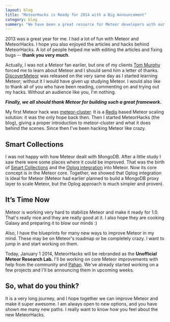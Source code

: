 ```yaml
---
layout: blog
title: "MeteorHacks is Ready for 2014 with a Big Announcement"
category: blog
summery: "We have been a great resource for Meteor developers with our unique content and projects like SmartCollections and NPM Integration. Now it's time to take MeteorHacks into the next level."
---
```


2013 was a great year for me. I had a lot of fun with Meteor and MeteorHacks. I hope you also enjoyed the articles and hacks behind MeteorHacks. A lot of people helped me with editing the articles and fixing bugs -- **thank you very much**. 

Actually, I was not a Meteor fan earlier, but one of my clients [Tom Murphy](http://www.linkedin.com/in/thomasmurphy) forced me to learn about Meteor and I should send him a letter of thanks. [DiscoverMeteor](https://www.discovermeteor.com/) was released on the very same day as I started learning Meteor; without it I would have given up studying Meteor. I would also like to thank all of you who have been reading, commenting on and trying out my hacks. Without an audience like you, I'm nothing.

_**Finally, we all should thank Meteor for building such a great framework.**_

My first Meteor hack was [meteor-cluster](http://meteorhacks.com/meteor-cluster-introduction-and-how-it-works.html). It is a [Redis](http://redis.io/) based Meteor scaling solution: it was the only hope back then. Then I started MeteorHacks (the blog), giving a proper introduction to meteor-cluster and what it does behind the scenes. Since then I've been hacking Meteor like crazy.

## Smart Collections

I was not happy with how Meteor dealt with MongoDB. After a little study I saw there were some places where it could be improved. That was the birth of [Smart Collections](http://meteorhacks.com/introducing-smart-collections.html) and the [Oplog integration](http://meteorhacks.com/lets-scale-meteor.html) into Meteor. Now its core concept is in the Meteor core. Together, we showed that Oplog integration is ideal for Meteor (Meteor had earlier planned to build a MongoDB proxy layer to scale Meteor, but the Oplog approach is much simpler and proven).

## It’s Time Now

Meteor is working very hard to stabilize Meteor and make it ready for 1.0. That's really nice and they are really good at it. I also hope they are cooking Galaxy and preparing it to blow our minds :)

Also, I have the blueprints for many new ways to improve Meteor in my mind. These may be on Meteor's roadmap or be completely crazy. I want to jump in and start working on them.  

Today, January 1 2014, MeteorHacks will be rebranded as the **Unofficial Meteor Research Lab.** I'll be working on core Meteor improvements with help from the community and [Pahan](https://twitter.com/pahans). We've already started working on a few projects and I'll be announcing them in upcoming weeks.

## So, what do you think?

It is a very long journey, and I hope together we can improve Meteor and make it super awesome. I am always open to new options, and you have shown me many new paths. I really want to know how you feel about the new MeteorHacks.

